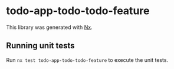 # todo-app-todo-todo-feature

This library was generated with [Nx](https://nx.dev).

## Running unit tests

Run `nx test todo-app-todo-todo-feature` to execute the unit tests.
